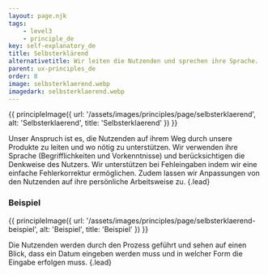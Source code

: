 ```yaml
---
layout: page.njk
tags: 
    - level3
    - principle_de
key: self-explanatory_de
title: Selbsterklärend
alternativetitle: Wir leiten die Nutzenden und sprechen ihre Sprache.
parent: ux-principles_de
order: 8
image: selbsterklaerend.webp
imagedark: selbsterklaerend.webp
---
```


{{ principleImage({
  url: '/assets/images/principles/page/selbsterklaerend',
  alt: 'Selbsterklaerend',
  title: 'Selbsterklaerend'
}) }}

Unser Anspruch ist es, die Nutzenden auf ihrem Weg durch unsere Produkte zu leiten und wo nötig zu unterstützen. Wir verwenden ihre Sprache (Begrifflichkeiten und Vorkenntnisse) und berücksichtigen die Denkweise des Nutzers. Wir unterstützen bei Fehleingaben indem wir eine einfache Fehlerkorrektur ermöglichen. Zudem lassen wir Anpassungen von den Nutzenden auf ihre persönliche Arbeitsweise zu. {.lead}


### Beispiel
{{ principleImage({
  url: '/assets/images/principles/page/selbsterklaerend-beispiel',
  alt: 'Beispiel',
  title: 'Beispiel'
}) }}

Die Nutzenden werden durch den Prozess geführt und sehen auf einen Blick, dass ein Datum eingeben werden muss und in welcher Form die Eingabe erfolgen muss. {.lead}